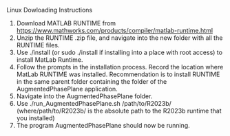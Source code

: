 Linux Dowloading Instructions 

1. Download MATLAB RUNTIME from https://www.mathworks.com/products/compiler/matlab-runtime.html
2. Unzip the RUNTIME .zip file, and navigate into the new folder with all the RUNTIME files.
3. Use ./install (or sudo ./install if installing into a place with root access) to install MatLab Runtime.
4. Follow the prompts in the installation process. Record the location where MatLab RUNTIME was installed. Recommendation is to install RUNTIME in the same parent folder containing the folder of the AugmentedPhasePlane application.
5. Navigate into the AugmentedPhasePlane folder.
6. Use ./run_AugmentedPhasePlane.sh /path/to/R2023b/   (where/path/to/R2023b/ is the absolute path to the R2023b runtime that you installed)
7. The program AugmentedPhasePlane should now be running.
